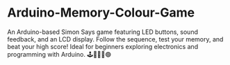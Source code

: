 # Arduino-Memory-Colour-Game
An Arduino-based Simon Says game featuring LED buttons, sound feedback, and an LCD display. Follow the sequence, test your memory, and beat your high score! Ideal for beginners exploring electronics and programming with Arduino. 🕹️🔴🔵💛🟢
